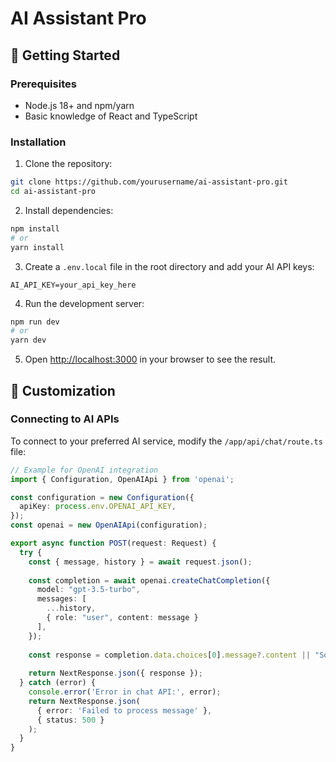 # AI Assistant Pro

## 🚀 Getting Started

### Prerequisites
* Node.js 18+ and npm/yarn
* Basic knowledge of React and TypeScript

### Installation
1. Clone the repository:

```bash
git clone https://github.com/yourusername/ai-assistant-pro.git
cd ai-assistant-pro
```

2. Install dependencies:

```bash
npm install
# or
yarn install
```

3. Create a `.env.local` file in the root directory and add your AI API keys:

```
AI_API_KEY=your_api_key_here
```

4. Run the development server:

```bash
npm run dev
# or
yarn dev
```

5. Open [http://localhost:3000](http://localhost:3000) in your browser to see the result.

## 🔧 Customization

### Connecting to AI APIs
To connect to your preferred AI service, modify the `/app/api/chat/route.ts` file:

```typescript
// Example for OpenAI integration
import { Configuration, OpenAIApi } from 'openai';

const configuration = new Configuration({
  apiKey: process.env.OPENAI_API_KEY,
});
const openai = new OpenAIApi(configuration);

export async function POST(request: Request) {
  try {
    const { message, history } = await request.json();
    
    const completion = await openai.createChatCompletion({
      model: "gpt-3.5-turbo",
      messages: [
        ...history,
        { role: "user", content: message }
      ],
    });
    
    const response = completion.data.choices[0].message?.content || "Sorry, I couldn't generate a response";
    
    return NextResponse.json({ response });
  } catch (error) {
    console.error('Error in chat API:', error);
    return NextResponse.json(
      { error: 'Failed to process message' },
      { status: 500 }
    );
  }
}
```
